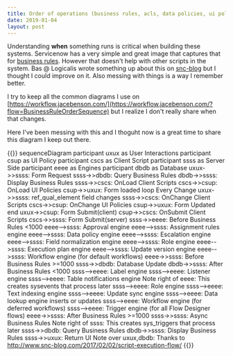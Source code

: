 ```yaml
---
title: Order of operations (business rules, acls, data policies, ui policies, and client scripts)
date: 2019-01-04
layout: post
---
```


Understanding **when** something runs is critical when building these systems.  Servicenow has a very simple and great image that captures that for [business rules](https://docs.servicenow.com/bundle/geneva-servicenow-platform/page/script/business_rules/reference/r_HowBusinessRulesWork.html).  However that doesn't help with other scripts in the system.  Bas @ Logicalis wrote something up about this on [snc-blog](http://www.snc-blog.com/2017/02/02/script-execution-flow/) but I thought I could improve on it.  Also messing with things is a way I remember better.
<!--more-->

I try to keep all the common diagrams I use on [https://workflow.jacebenson.com/](https://workflow.jacebenson.com/?flow=BusinessRuleOrderSequence) but I realize I don't really share when that changes.

Here I've been messing with this and I thoguht now is a great time to share this diagram I keep out there.

{{<mermaid align="center">}}
sequenceDiagram
    participant uxux as User Interactions
    participant csup as UI Policy
    participant cscs as Client Script
    participant ssss as Server Side
    participant eeee as Engines
    participant dbdb as Database
    uxux->>ssss: Form Request
    ssss->>dbdb: Query Business Rules
    dbdb->>ssss: Display Business Rules
    ssss->>cscs: OnLoad Client Scripts
    cscs->>csup: OnLoad UI Policies
    csup->>uxux: Form loaded
    loop Every Change
        uxux->>ssss: ref_qual_element field changes
        ssss->>cscs: OnChange Client Scripts
        cscs->>csup: OnChange UI Policies
        csup->>uxux: Form Updated
    end
    uxux->>csup: Form Submit(client)
    csup->>cscs: OnSubmit Client Scripts
    cscs->>ssss: Form Submit(server)
    ssss->>eeee: Before Business Rules <1000
    eeee-->ssss: Approval engine
    eeee-->ssss: Assignment rules engine
    eeee-->ssss: Data policy engine
    eeee-->ssss: Escalation engine
    eeee-->ssss: Field normalization engine
    eeee-->ssss: Role engine
    eeee-->ssss: Execution plan engine
    eeee-->ssss: Update version engine
    eeee-->ssss: Workflow engine (for default workflows)
    eeee->>ssss: Before Business Rules >=1000
    ssss->>dbdb: Database Update
    dbdb->>ssss: After Business Rules <1000
    ssss-->eeee: Label engine
    ssss-->eeee: Listener engine
    ssss-->eeee: Table notifications engine
    Note right of eeee: This creates sysevents that process later
    ssss-->eeee: Role engine
    ssss-->eeee: Text indexing engine
    ssss-->eeee: Update sync engine
    ssss-->eeee: Data lookup engine inserts or updates
    ssss-->eeee: Workflow engine (for deferred workflows)
    ssss-->eeee: Trigger engine (for all Flow Designer flows)
    eeee->>ssss: After Business Rules >=1000
    ssss->>ssss: Async Business Rules
    Note right of ssss: This creates sys_triggers that process later
    ssss->>dbdb: Query Business Rules
    dbdb->>ssss: Display Business Rules
    ssss->>uxux: Return UI
    Note over uxux,dbdb: Thanks to <html><a href="">http://www.snc-blog.com/2017/02/02/script-execution-flow/</a></html>
{{</mermaid>}}